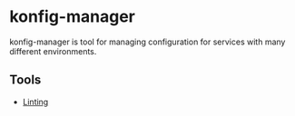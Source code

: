 # konfig-manager

konfig-manager is tool for managing configuration for services with many different environments.

## Tools

- [Linting](https://github.com/flanksource/style-guide)
